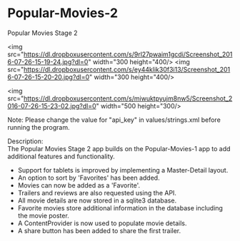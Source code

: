 # Popular-Movies-2
Popular Movies Stage 2

<img src="https://dl.dropboxusercontent.com/s/9rl27pwaim1gcdi/Screenshot_2016-07-26-15-19-24.jpg?dl=0" width="300 height="400/> <img src="https://dl.dropboxusercontent.com/s/ey44klik30f3i13/Screenshot_2016-07-26-15-20-20.jpg?dl=0" width="300 height="400/>

<img src="https://dl.dropboxusercontent.com/s/miwuktpyujm8nw5/Screenshot_2016-07-26-15-23-02.jpg?dl=0" width="500 height="300/>

Note: Please change the value for "api_key" in values/strings.xml before running
the program.

Description:  
The Popular Movies Stage 2 app builds on the Popular-Movies-1 app to add
additional features and functionality. 

 - Support for tablets is improved by implementing a Master-Detail layout.
 - An option to sort by 'Favorites' has been added.
 - Movies can now be added as a 'Favorite'.
 - Trailers and reviews are also requested using the API.
 - All movie details are now stored in a sqlite3 database.
 - Favorite movies store additional information in the database including the
   movie poster.
 - A ContentProvider is now used to populate movie details.
 - A share button has been added to share the first trailer.
